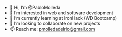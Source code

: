 - 👋 Hi, I’m @PabloMolleda
- 👀 I’m interested in web and software development
- 🌱 I’m currently learning at IronHack (WD Bootcamp)
- 💞️ I’m looking to collaborate on new projects
- 📫 Reach me: pmolledadelrio@gmail.com

<!---
PabloMolleda/PabloMolleda is a ✨ special ✨ repository because its `README.md` (this file) appears on your GitHub profile.
You can click the Preview link to take a look at your changes.
--->
